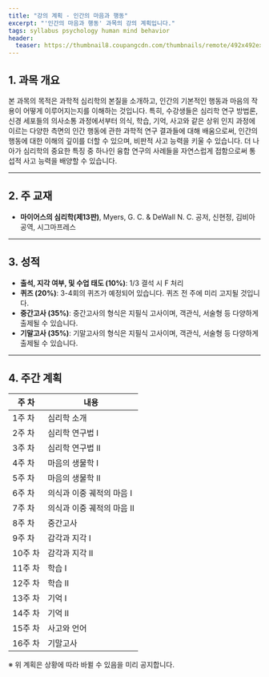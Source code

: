 ```yaml
---
title: "강의 계획 - 인간의 마음과 행동"
excerpt: "'인간의 마음과 행동' 과목의 강의 계획입니다."
tags: syllabus psychology human mind behavior
header:
  teaser: https://thumbnail8.coupangcdn.com/thumbnails/remote/492x492ex/image/retail-product-api/A00077021/100209435/111776127/main/9791162263631_L.jpg
---
```


## 1. 과목 개요
본 과목의 목적은 과학적 심리학의 본질을 소개하고, 인간의 기본적인 행동과 마음의 작용이 어떻게 이루어지는지를 이해하는 것입니다. 특히, 수강생들은 심리학 연구 방법론, 신경 세포들의 의사소통 과정에서부터 의식, 학습, 기억, 사고와 같은 상위 인지 과정에 이르는 다양한 측면의 인간 행동에 관한 과학적 연구 결과들에 대해 배움으로써, 인간의 행동에 대한 이해의 깊이를 더할 수 있으며, 비판적 사고 능력을 키울 수 있습니다. 더 나아가 심리학의 중요한 특징 중 하나인 융합 연구의 사례들을 자연스럽게 접함으로써 통섭적 사고 능력을 배양할 수 있습니다.

---

## 2. 주 교재
- **마이어스의 심리학(제13판)**, Myers, G. C. & DeWall N. C. 공저, 신현정, 김비아 공역, 시그마프레스

---

## 3. 성적
- **출석, 지각 여부, 및 수업 태도 (10%)**: 1/3 결석 시 F 처리
- **퀴즈 (20%)**: 3-4회의 퀴즈가 예정되어 있습니다. 퀴즈 전 주에 미리 고지될 것입니다.
- **중간고사 (35%)**: 중간고사의 형식은 지필식 고사이며, 객관식, 서술형 등 다양하게 출제될 수 있습니다.
- **기말고사 (35%)**: 기말고사의 형식은 지필식 고사이며, 객관식, 서술형 등 다양하게 출제될 수 있습니다.

---

## 4. 주간 계획

| 주 차 | 내용 |
|------|------|
| 1주 차 | 심리학 소개 |
| 2주 차 | 심리학 연구법 I |
| 3주 차 | 심리학 연구법 II |
| 4주 차 | 마음의 생물학 I |
| 5주 차 | 마음의 생물학 II |
| 6주 차 | 의식과 이중 궤적의 마음 I |
| 7주 차 | 의식과 이중 궤적의 마음 II |
| 8주 차 | 중간고사 |
| 9주 차 | 감각과 지각 I |
| 10주 차 | 감각과 지각 II |
| 11주 차 | 학습 I |
| 12주 차 | 학습 II |
| 13주 차 | 기억 I |
| 14주 차 | 기억 II |
| 15주 차 | 사고와 언어 |
| 16주 차 | 기말고사 |

※ 위 계획은 상황에 따라 바뀔 수 있음을 미리 공지합니다.